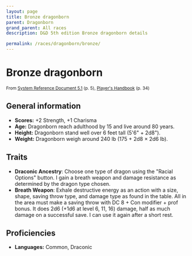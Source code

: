 ```yaml
---
layout: page
title: Bronze dragonborn
parent: Dragonborn
grand_parent: All races
description: D&D 5th edition Bronze dragonborn details

permalink: /races/dragonborn/bronze/
---
```


# Bronze dragonborn

<small>From <a target="_blank" href="https://media.wizards.com/2016/downloads/DND/SRD-OGL_V5.1.pdf">System Reference Document 5.1</a> (p. 5), <a target="_blank" href="https://dnd.wizards.com/products/tabletop-games/rpg-products/rpg_playershandbook">Player's Handbook</a> (p. 34)</small>


## General information

- **Scores:** +2 Strength, +1 Charisma
- **Age:** Dragonborn reach adulthood by 15 and live around 80 years.
- **Height:** Dragonborn stand well over 6 feet tall (5'6" + 2d8").
- **Weight:** Dragonborn weigh around 240 lb (175 + 2d8 × 2d6 lb).

## Traits

- **Draconic Ancestry**: Choose one type of dragon using the "Racial Options" button. I gain a breath weapon and damage resistance as determined by the dragon type chosen.
- **Breath Weapon**: Exhale destructive energy as an action with a size, shape, saving throw type, and damage type as found in the table. All in the area must make a saving throw with DC 8 + Con modifier + prof bonus. It does 2d6 (+1d6 at level 6, 11, 16) damage, half as much damage on a successful save. I can use it again after a short rest.

## Proficiencies

- **Languages:** Common, Draconic